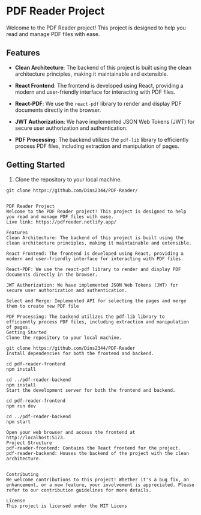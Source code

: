 # PDF Reader Project

Welcome to the PDF Reader project! This project is designed to help you read and manage PDF files with ease.

## Features

- **Clean Architecture**: The backend of this project is built using the clean architecture principles, making it maintainable and extensible.

- **React Frontend**: The frontend is developed using React, providing a modern and user-friendly interface for interacting with PDF files.

- **React-PDF**: We use the `react-pdf` library to render and display PDF documents directly in the browser.

- **JWT Authorization**: We have implemented JSON Web Tokens (JWT) for secure user authorization and authentication.

- **PDF Processing**: The backend utilizes the `pdf-lib` library to efficiently process PDF files, including extraction and manipulation of pages.

## Getting Started

1. Clone the repository to your local machine.

```shell
git clone https://github.com/Dins2344/PDF-Reader/


PDF Reader Project
Welcome to the PDF Reader project! This project is designed to help you read and manage PDF files with ease.
Live link: https://pdfreeder.netlify.app/

Features
Clean Architecture: The backend of this project is built using the clean architecture principles, making it maintainable and extensible.

React Frontend: The frontend is developed using React, providing a modern and user-friendly interface for interacting with PDF files.

React-PDF: We use the react-pdf library to render and display PDF documents directly in the browser.

JWT Authorization: We have implemented JSON Web Tokens (JWT) for secure user authorization and authentication.

Select and Merge: Implemented API for selecting the pages and merge them to create new PDF file

PDF Processing: The backend utilizes the pdf-lib library to efficiently process PDF files, including extraction and manipulation of pages.
Getting Started
Clone the repository to your local machine.

git clone https://github.com/Dins2344/PDF-Reader
Install dependencies for both the frontend and backend.

cd pdf-reader-frontend
npm install

cd ../pdf-reader-backend
npm install
Start the development server for both the frontend and backend.

cd pdf-reader-frontend
npm run dev

cd ../pdf-reader-backend
npm start

Open your web browser and access the frontend at http://localhost:5173.
Project Structure
pdf-reader-frontend: Contains the React frontend for the project.
pdf-reader-backend: Houses the backend of the project with the clean architecture.


Contributing
We welcome contributions to this project! Whether it's a bug fix, an enhancement, or a new feature, your involvement is appreciated. Please refer to our contribution guidelines for more details.

License
This project is licensed under the MIT Licens
